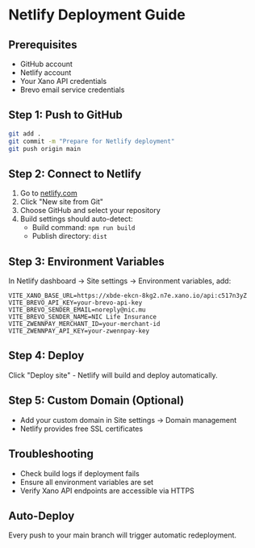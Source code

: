# Netlify Deployment Guide

## Prerequisites
- GitHub account
- Netlify account
- Your Xano API credentials
- Brevo email service credentials

## Step 1: Push to GitHub
```bash
git add .
git commit -m "Prepare for Netlify deployment"
git push origin main
```

## Step 2: Connect to Netlify
1. Go to [netlify.com](https://netlify.com)
2. Click "New site from Git"
3. Choose GitHub and select your repository
4. Build settings should auto-detect:
   - Build command: `npm run build`
   - Publish directory: `dist`

## Step 3: Environment Variables
In Netlify dashboard → Site settings → Environment variables, add:

```
VITE_XANO_BASE_URL=https://xbde-ekcn-8kg2.n7e.xano.io/api:c517n3yZ
VITE_BREVO_API_KEY=your-brevo-api-key
VITE_BREVO_SENDER_EMAIL=noreply@nic.mu
VITE_BREVO_SENDER_NAME=NIC Life Insurance
VITE_ZWENNPAY_MERCHANT_ID=your-merchant-id
VITE_ZWENNPAY_API_KEY=your-zwennpay-key
```

## Step 4: Deploy
Click "Deploy site" - Netlify will build and deploy automatically.

## Step 5: Custom Domain (Optional)
- Add your custom domain in Site settings → Domain management
- Netlify provides free SSL certificates

## Troubleshooting
- Check build logs if deployment fails
- Ensure all environment variables are set
- Verify Xano API endpoints are accessible via HTTPS

## Auto-Deploy
Every push to your main branch will trigger automatic redeployment.